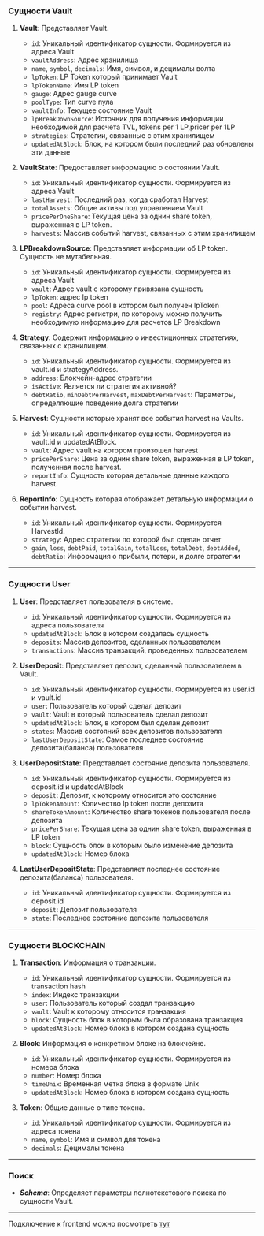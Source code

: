 ### Сущности Vault

1. **Vault**: Представляет Vault. 
   - `id`: Уникальный идентификатор сущности. Формируется из адреса Vault
   - `vaultAddress`: Адрес хранилища
   - `name`, `symbol`, `decimals`: Имя, символ, и децималы волта
   - `lpToken`: LP Token который принимает Vault
   - `lpTokenName`: Имя LP token
   - `gauge`: Адрес gauge curve
   - `poolType`: Тип curve пула
   - `vaultInfo`: Текущее состояние Vault
   - `lpBreakDownSource`: Источник для получения информации необходимой для расчета TVL, tokens per 1 LP,pricer per 1LP
   - `strategies`: Стратегии, связанные с этим хранилищем
   - `updatedAtBlock`: Блок, на котором были последний раз обновлены эти данные

2. **VaultState**: Предоставляет информацию о состоянии Vault. 
   - `id`: Уникальный идентификатор сущности. Формируется из адреса Vault
   - `lastHarvest`: Последний раз, когда сработал Harvest
   - `totalAssets`: Общие активы под управлением Vault
   - `pricePerOneShare`: Текущая цена за однин share token, выраженная в LP token.
   - `harvests`: Массив событий harvest, связанных с этим хранилищем

3. **LPBreakdownSource**: Представляет информации об LP token. Сущность не мутабельная.
   - `id`: Уникальный идентификатор сущности. Формируется из адреса Vault
   - `vault`: Адрес vault с которому привязана сущность
   - `lpToken`: адрес lp token
   - `pool`: Адреса curve pool в котором был получен lpToken
   - `registry`: Адрес регистри, по которому можно получить необходимую информацию для расчетов LP Breakdown

4. **Strategy**: Содержит информацию о инвестиционных стратегиях, связанных с хранилищем.
   - `id`: Уникальный идентификатор сущности. Формируется из vault.id и strategyAddress.
   - `address`: Блокчейн-адрес стратегии
   - `isActive`: Является ли стратегия активной?
   - `debtRatio`, `minDebtPerHarvest`, `maxDebtPerHarvest`: Параметры, определяющие поведение долга стратегии

5. **Harvest**: Сущности которые хранят все события harvest на Vaults. 
   - `id`: Уникальный идентификатор сущности. Формируется из vault.id и updatedAtBlock.
   - `vault`: Адрес vault на котором произошел harvest
   - `pricePerShare`: Цена за однин share token, выраженная в LP token, полученная после harvest.
   - `reportInfo`: Сущность которая детальные данные каждого harvest.

6. **ReportInfo**: Сущность которая отображает детальную информации о событии harvest.
   - `id`: Уникальный идентификатор сущности. Формируется HarvestId.
   - `strategy`: Адрес стратегии по которой был сделан отчет
   - `gain`, `loss`, `debtPaid`, `totalGain`, `totalLoss`, `totalDebt`, `debtAdded`, `debtRatio`: Информация о прибыли, потери, и долге стратегии
   
---

### Сущности User

1. **User**: Представляет пользователя в системе. 
   - `id`: Уникальный идентификатор сущности. Формируется из адреса пользователя
   - `updatedAtBlock`: Блок в котором создалась сущность
   - `deposits`: Массив депозитов, сделанных пользователем
   - `transactions`: Массив транзакций, проведенных пользователем
  
2. **UserDeposit**: Представляет депозит, сделанный пользователем в Vault.
   - `id`: Уникальный идентификатор сущности. Формируется из user.id и vault.id
   - `user`: Пользователь который сделал депозит
   - `vault`: Vault в который пользователь сделал депозит
   - `updatedAtBlock`: Блок, в котором был сделан депозит
   - `states`: Массив состояний всех депозитов пользователя
   - `lastUserDepositState`: Самое последнее состояние депозита(баланса) пользователя
  

3. **UserDepositState**: Представляет состояние депозита пользователя.
   - `id`: Уникальный идентификатор сущности. Формируется из deposit.id и updatedAtBlock
   - `deposit`: Депозит, к которому относится это состояние
   - `lpTokenAmount`: Количество lp token после депозита
   - `shareTokenAmount`: Количество share токенов пользователя после депозита
   - `pricePerShare`: Текущая цена за однин share token, выраженная в LP token
   - `block`: Сущность блок в которым было изменение депозита
   - `updatedAtBlock`: Номер блока

4. **LastUserDepositState**: Представляет последнее состояние депозита(баланса) пользователя.
   - `id`: Уникальный идентификатор сущности. Формируется из deposit.id
   - `deposit`: Депозит пользователя
   - `state`: Последнее состояние депозита пользователя

---

### Сущности BLOCKCHAIN

1. **Transaction**: Информация о транзакции.
   - `id`: Уникальный идентификатор сущности. Формируется из transaction hash
   - `index`: Индекс транзакции
   - `user`: Пользователь который создал транзакцию
   - `vault`: Vault к которому относится транзакция
   - `block`: Сущность блок в которым была образована транзакция
   - `updatedAtBlock`: Номер блока  в котором создана сущность

2. **Block**: Информация о конкретном блоке на блокчейне.
   - `id`: Уникальный идентификатор сущности. Формируется из номера блока
   - `number`: Номер блока
   - `timeUnix`: Временная метка блока в формате Unix
   - `updatedAtBlock`: Номер блока  в котором создана сущность

3. **Token**: Общие данные о типе токена.
   - `id`: Уникальный идентификатор сущности. Формируется из адреса токена
   - `name`, `symbol`: Имя и символ для токена
   - `decimals`: Децималы токена

---

### Поиск

- **_Schema_**: Определяет параметры полнотекстового поиска по сущности Vault.

---

Подключение к frontend можно посмотреть [тут](https://docs.google.com/document/d/192cIsaQ60wBSswtJft4T0NuqbnaQ4ecjMS4FH9T7v6g/edit?usp=sharing)